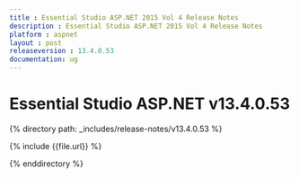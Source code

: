 ```yaml
---
title : Essential Studio ASP.NET 2015 Vol 4 Release Notes
description : Essential Studio ASP.NET 2015 Vol 4 Release Notes
platform : aspnet
layout : post
releaseversion : 13.4.0.53
documentation: ug
---
```


# Essential Studio ASP.NET v13.4.0.53

{% directory path: _includes/release-notes/v13.4.0.53 %}

{% include {{file.url}} %}

{% enddirectory %}